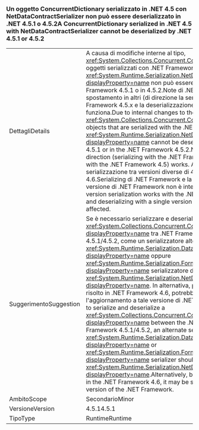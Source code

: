 ### <a name="a-concurrentdictionary-serialized-in-net-45-with-netdatacontractserializer-cannot-be-deserialized-by-net-451-or-452"></a><span data-ttu-id="c96c6-101">Un oggetto ConcurrentDictionary serializzato in .NET 4.5 con NetDataContractSerializer non può essere deserializzato in .NET 4.5.1 o 4.5.2</span><span class="sxs-lookup"><span data-stu-id="c96c6-101">A ConcurrentDictionary serialized in .NET 4.5 with NetDataContractSerializer cannot be deserialized by .NET 4.5.1 or 4.5.2</span></span>

|   |   |
|---|---|
|<span data-ttu-id="c96c6-102">Dettagli</span><span class="sxs-lookup"><span data-stu-id="c96c6-102">Details</span></span>|<span data-ttu-id="c96c6-103">A causa di modifiche interne al tipo, <xref:System.Collections.Concurrent.ConcurrentDictionary%602> oggetti serializzati con .NET Framework 4.5 utilizzando il <xref:System.Runtime.Serialization.NetDataContractSerializer?displayProperty=name> non può essere deserializzato in .NET Framework 4.5.1 o in 4.5.2.Note di .NET Framework che lo spostamento in altri (di direzione la serializzazione con .NET Framework 4.5.x e la deserializzazione con .NET Framework 4.5) funziona.</span><span class="sxs-lookup"><span data-stu-id="c96c6-103">Due to internal changes to the type, <xref:System.Collections.Concurrent.ConcurrentDictionary%602> objects that are serialized with the .NET Framework 4.5 using the <xref:System.Runtime.Serialization.NetDataContractSerializer?displayProperty=name> cannot be deserialized in the .NET Framework 4.5.1 or in the .NET Framework 4.5.2.Note that moving in the other direction (serializing with the .NET Framework 4.5.x and deserializing with the .NET Framework 4.5) works.</span></span> <span data-ttu-id="c96c6-104">Allo stesso modo, tutta la serializzazione tra versioni diverse di 4.x funziona con il 4.6.Serializing di .NET Framework e la deserializzazione con un'unica versione di .NET Framework non è interessata.</span><span class="sxs-lookup"><span data-stu-id="c96c6-104">Similarly, all 4.x cross-version serialization works with the .NET Framework 4.6.Serializing and deserializing with a single version of the .NET Framework is not affected.</span></span>|
|<span data-ttu-id="c96c6-105">Suggerimento</span><span class="sxs-lookup"><span data-stu-id="c96c6-105">Suggestion</span></span>|<span data-ttu-id="c96c6-106">Se è necessario serializzare e deserializzare una <xref:System.Collections.Concurrent.ConcurrentDictionary%602?displayProperty=name> tra .NET Framework 4.5 e .NET Framework 4.5.1/4.5.2, come un serializzatore alternativo il <xref:System.Runtime.Serialization.DataContractSerializer?displayProperty=name> oppure <xref:System.Runtime.Serialization.Formatters.Binary.BinaryFormatter?displayProperty=name> serializzatore deve essere usato invece del <xref:System.Runtime.Serialization.NetDataContractSerializer?displayProperty=name>. In alternativa, perché questo problema viene risolto in .NET Framework 4.6, potrebbe essere risolto eseguendo l'aggiornamento a tale versione di .NET Framework.</span><span class="sxs-lookup"><span data-stu-id="c96c6-106">If it is necessary to serialize and deserialize a <xref:System.Collections.Concurrent.ConcurrentDictionary%602?displayProperty=name> between the .NET Framework 4.5 and .NET Framework 4.5.1/4.5.2, an alternate serializer like the <xref:System.Runtime.Serialization.DataContractSerializer?displayProperty=name> or <xref:System.Runtime.Serialization.Formatters.Binary.BinaryFormatter?displayProperty=name> serializer should be used instead of the <xref:System.Runtime.Serialization.NetDataContractSerializer?displayProperty=name>.Alternatively, because this issue is addressed in the .NET Framework 4.6, it may be solved by upgrading to that version of the .NET Framework.</span></span>|
|<span data-ttu-id="c96c6-107">Ambito</span><span class="sxs-lookup"><span data-stu-id="c96c6-107">Scope</span></span>|<span data-ttu-id="c96c6-108">Secondario</span><span class="sxs-lookup"><span data-stu-id="c96c6-108">Minor</span></span>|
|<span data-ttu-id="c96c6-109">Versione</span><span class="sxs-lookup"><span data-stu-id="c96c6-109">Version</span></span>|<span data-ttu-id="c96c6-110">4.5.1</span><span class="sxs-lookup"><span data-stu-id="c96c6-110">4.5.1</span></span>|
|<span data-ttu-id="c96c6-111">Tipo</span><span class="sxs-lookup"><span data-stu-id="c96c6-111">Type</span></span>|<span data-ttu-id="c96c6-112">Runtime</span><span class="sxs-lookup"><span data-stu-id="c96c6-112">Runtime</span></span>|

